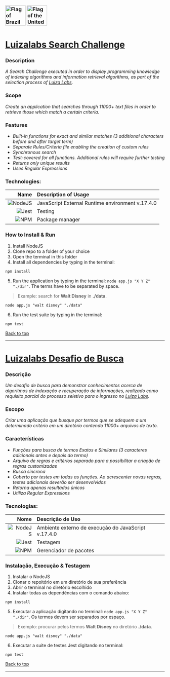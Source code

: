 <a name="back"></a>
### [<img width="64" alt="Flag of Brazil" src="https://upload.wikimedia.org/wikipedia/commons/thumb/0/05/Flag_of_Brazil.svg/64px-Flag_of_Brazil.svg.png">](#ptbr) [<img width="64" alt="Flag of the United States" src="https://upload.wikimedia.org/wikipedia/commons/thumb/d/d6/Flag_of_the_United_States_%283-2%29.svg/64px-Flag_of_the_United_States_%283-2%29.svg.png">](#en)

# [Luizalabs Search Challenge](https://www.linkedin.com/company/luizalabs/) <a name="en"></a>

### Description
*A Search Challenge executed in order to display programming knowledge of indexing algorithms and information retrieval algorithms, as part of the selection process of [Luiza Labs](https://www.linkedin.com/company/luizalabs/).*

### Scope
*Create an application that searches through 11000+ text files in order to retrieve those which match a certain criteria.*

### Features
* *Built-in functions for exact and similar matches (3 additional characters before and after target term)*
* *Separate Rules/Criteria file enabling the creation of custom rules*
* *Synchronous search*
* *Test-covered for all functions. Additional rules will require further testing*
* *Returns only unique results*
* *Uses Regular Expressions*

### Technologies:
| Name | Description of Usage |
| --: | :-- |
| ![NodeJS](https://img.shields.io/badge/node.js-6DA55F?style=for-the-badge&logo=node.js&logoColor=white) | JavaScript External Runtime environment v.17.4.0 |
| ![Jest](https://img.shields.io/badge/-jest-%23C21325?style=for-the-badge&logo=jest&logoColor=white) | Testing |
| ![NPM](https://img.shields.io/badge/NPM-%23000000.svg?style=for-the-badge&logo=npm&logoColor=white) | Package manager |

### How to Install & Run
1. Install NodeJS
2. Clone repo to a folder of your choice
3. Open the terminal in this folder
4. Install all dependencies by typing in the terminal:
```
npm install
```
5. Run the application by typing in the terminal: `node app.js "X Y Z" "./dir"`. The terms have to be separated by space.
> Example: search for **Walt Disney** in **./data**. 
```
node app.js "walt disney" "./data"
```
6. Run the test suite by typing in the terminal:
```
npm test
```

[Back to top](#back)

---

# [Luizalabs Desafio de Busca](https://www.linkedin.com/company/luizalabs/) <a name="ptbr"></a>

### Descrição
*Um desafio de busca para demonstrar conhecimentos acerca de algoritmos de indexação e recuperação de informações, realizado como requisito parcial do processo seletivo para o ingresso no [Luiza Labs](https://www.linkedin.com/company/luizalabs/).*

### Escopo
*Criar uma aplicação que busque por termos que se adequem a um determinado critério em um diretório contendo 11000+ arquivos de texto.*

### Características
* *Funções para busca de termos Exatos e Similares (3 caracteres adicionais antes e depois do termo)*
* *Arquivo de regras e critérios separado para a possibilitar a criação de regras customizadas*
* *Busca síncrona*
* *Coberto por testes em todas as funções. Ao acrescenter novas regras, testes adicionais deverão ser desenvolvidos*
* *Retorna apenas resultados únicos*
* *Utiliza Regular Expressions*

### Tecnologias:
| Nome | Descrição de Uso |
| --: | :-- |
| ![NodeJS](https://img.shields.io/badge/node.js-6DA55F?style=for-the-badge&logo=node.js&logoColor=white) | Ambiente externo de execução do JavaScript v.17.4.0 |
| ![Jest](https://img.shields.io/badge/-jest-%23C21325?style=for-the-badge&logo=jest&logoColor=white) | Testagem |
| ![NPM](https://img.shields.io/badge/NPM-%23000000.svg?style=for-the-badge&logo=npm&logoColor=white) | Gerenciador de pacotes |

### Instalação, Execução & Testagem
1. Instalar o NodeJS
2. Clonar o repoitório em um diretório de sua preferência
3. Abrir o terminal no diretório escolhido
4. Instalar todas as dependências com o comando abaixo:
```
npm install
```
5. Executar a aplicação digitando no terminal: `node app.js "X Y Z" "./dir"`. Os termos devem ser separados por espaço.
> Exemplo: procurar pelos termos **Walt Disney** no diretório **./data**. 
```
node app.js "walt disney" "./data"
```
6. Executar a suite de testes Jest digitando no terminal:
```
npm test
```

[Back to top](#back)

---
